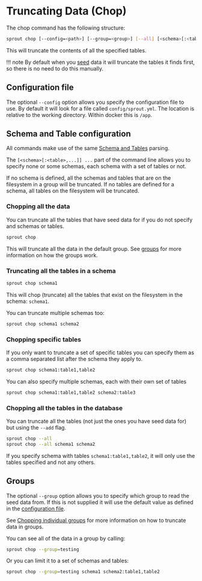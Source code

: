 # Truncating Data (Chop)

The chop command has the following structure:

```bash
sprout chop [--config=<path>] [--group=<group>] [--all] [<schema>[:<table>,...]] ...
```

This will truncate the contents of all the specified tables.

!!! note
    By default when you [seed](seed.md) data it will truncate the tables it finds first, so there is no need to do this
    manually.

## Configuration file

The optional `--config` option allows you specify the configuration file to use. By default it will look for a file
called `config/sprout.yml`. The location is relative to the working directory. Within docker this is `/app`.

## Schema and Table configuration

All commands make use of the same [Schema and Tables](../schemas_tables.md) parsing.

The `[<schema>[:<table>,...]] ...` part of the command line allows you to specify none or some schemas, each schema with
a set of tables or not.

If no schema is defined, all the schemas and tables that are on the filesystem in a group will be truncated.
If no tables are defined for a schema, all tables on the filesystem will be truncated.

### Chopping all the data

You can truncate all the tables that have seed data for if you do not specify and schemas or tables.

```bash
sprout chop
```

This will truncate all the data in the default group. See [groups](#groups) for more information on how the groups work.

### Truncating all the tables in a schema

```bash
sprout chop schema1
```

This will chop (truncate) all the tables that exist on the filesystem in the schema: `schema1`.

You can truncate multiple schemas too:

```bash
sprout chop schema1 schema2
```

### Chopping specific tables

If you only want to truncate a set of specific tables you can specify them as a comma separated list
after the schema they apply to.

```bash
sprout chop schema1:table1,table2
```

You can also specify multiple schemas, each with their own set of tables

```bash
sprout chop schema1:table1,table2 schema2:table3
```

### Chopping all the tables in the database

You can truncate all the tables (not just the ones you have seed data for) but using the `--add` flag.

```bash
sprout chop --all
sprout chop --all schema1 schema2
```

If you specify schema with tables `schema1:table1,table2`, it will only use the tables specified and not any others.

## Groups

The optional `--group` option allows you to specify which group to read the seed data from. If this is not
supplied it will use the default value as defined in the [configuration file](../setup/configuration.md).

See [Chopping individual groups](../groups.md#you-can-truncate-from-a-group-as-well) for more information on how to
truncate data in groups.

You can see all of the data in a group by calling:

```bash
sprout chop --group=testing
```

Or you can limit it to a set of schemas and tables:

```bash
sprout chop --group=testing schema1 schema2:table1,table2
```
